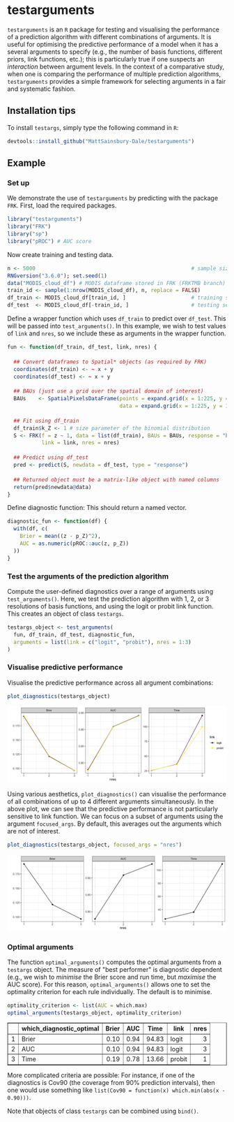 # testarguments

`testarguments` is an `R` package for testing and visualising the performance of a prediction algorithm with different combinations of arguments. It is useful for optimising the predictive performance of a model when it has a several arguments to specify (e.g., the number of basis functions, different priors, link functions, etc.); this is particularly true if one suspects an *interaction* between argument levels. In the context of a comparative study, when one is comparing the performance of multiple prediction algorithms, `testarguments` provides a simple framework for selecting arguments in a fair and systematic fashion. 
		
		
## Installation tips

To install `testargs`, simply type the following command in `R`:

```r
devtools::install_github("MattSainsbury-Dale/testarguments")
```


## Example

### Set up

We demonstrate the use of `testarguments` by predicting with the package `FRK`. First, load the required packages.

```r
library("testarguments")
library("FRK")
library("sp")
library("pROC") # AUC score
```

Now create training and testing data.

```r
n <- 5000                                                  # sample size
RNGversion("3.6.0"); set.seed(1)
data("MODIS_cloud_df") # MODIS dataframe stored in FRK (FRKTMB branch)
train_id <- sample(1:nrow(MODIS_cloud_df), n, replace = FALSE)
df_train <- MODIS_cloud_df[train_id, ]                     # training set
df_test  <- MODIS_cloud_df[-train_id, ]                    # testing set
```

Define a wrapper function which uses `df_train` to predict over `df_test`. This will be passed into `test_arguments()`. In this example, we wish to test values of `link` and `nres`, so we include these as arguments in the wrapper function. 

```r
fun <- function(df_train, df_test, link, nres) {
  
  ## Convert dataframes to Spatial* objects (as required by FRK)
  coordinates(df_train) <- ~ x + y
  coordinates(df_test) <- ~ x + y

  ## BAUs (just use a grid over the spatial domain of interest)
  BAUs    <- SpatialPixelsDataFrame(points = expand.grid(x = 1:225, y = 1:150),
                                    data = expand.grid(x = 1:225, y = 1:150))

  ## Fit using df_train
  df_train$k_Z <- 1 # size parameter of the binomial distribution
  S <- FRK(f = z ~ 1, data = list(df_train), BAUs = BAUs, response = "binomial",
           link = link, nres = nres)

  ## Predict using df_test
  pred <- predict(S, newdata = df_test, type = "response")

  ## Returned object must be a matrix-like object with named columns
  return(pred$newdata@data)
}
```

Define diagnostic function: This should return a named vector.

```r
diagnostic_fun <- function(df) {
  with(df, c(
    Brier = mean((z - p_Z)^2),
    AUC = as.numeric(pROC::auc(z, p_Z))
  ))
}
```

### Test the arguments of the prediction algorithm

Compute the user-defined diagnostics over a range of arguments using `test_arguments()`. Here, we test the prediction algorithm with 1, 2, or 3 resolutions of basis functions, and using the logit or probit link function. This creates an object of class `testargs`.

```r
testargs_object <- test_arguments(
  fun, df_train, df_test, diagnostic_fun,
  arguments = list(link = c("logit", "probit"), nres = 1:3)
)
```

### Visualise predictive performance

Visualise the predictive performance across all argument combinations:

```r
plot_diagnostics(testargs_object)
```

<!---
ggsave("./img/nres_link.png", device = "png", width = 6, height = 3)
-->


![Predictive performance for all combinations of nres and link](/man/figures/nres_link.png?raw=true)


Using various aesthetics, `plot_diagnostics()` can visualise the performance of all combinations of up to 4 different arguments simultaneously. 
In the above plot, we can see that the predictive performance is not particularly sensitive to link function. We can focus on a subset of arguments using the argument `focused_args`. By default, this averages out the arguments which are not of interest. 

```r
plot_diagnostics(testargs_object, focused_args = "nres")
```
<!---
ggsave("./img/nres.png", device = "png", width = 6, height = 3)
-->

![Focusing on nres: levels of link have been averaged out](/man/figures/nres.png?raw=true)

### Optimal arguments

The function `optimal_arguments()` computes the optimal arguments from a `testargs` object. The measure of "best performer" is diagnostic dependent (e.g., we wish to *minimise* the Brier score and run time, but *maximise* the AUC score). For this reason, `optimal_arguments()` allows one to set the optimality criterion for each rule individually. The default is to minimise. 

```r
optimality_criterion <- list(AUC = which.max) 
optimal_arguments(testargs_object, optimality_criterion)
```
<!---
print(xtable::xtable(optimal_arguments(testargs_object, optimality_criterion)), type = "html")
-->

<table border=1>
<tr> <th>  </th> <th> which_diagnostic_optimal </th> <th> Brier </th> <th> AUC </th> <th> Time </th> <th> link </th> <th> nres </th>  </tr>
  <tr> <td align="right"> 1 </td> <td> Brier </td> <td align="right"> 0.10 </td> <td align="right"> 0.94 </td> <td align="right"> 94.83 </td> <td> logit </td> <td align="right">   3 </td> </tr>
  <tr> <td align="right"> 2 </td> <td> AUC </td> <td align="right"> 0.10 </td> <td align="right"> 0.94 </td> <td align="right"> 94.83 </td> <td> logit </td> <td align="right">   3 </td> </tr>
  <tr> <td align="right"> 3 </td> <td> Time </td> <td align="right"> 0.19 </td> <td align="right"> 0.78 </td> <td align="right"> 13.66 </td> <td> probit </td> <td align="right">   1 </td> </tr>
   </table>

More complicated criteria are possible: For instance, if one of the diagnostics is Cov90 (the coverage from 90% prediction intervals), then one would use something like `list(Cov90 = function(x) which.min(abs(x - 0.90)))`. 


Note that objects of class `testargs` can be combined using `bind()`.

